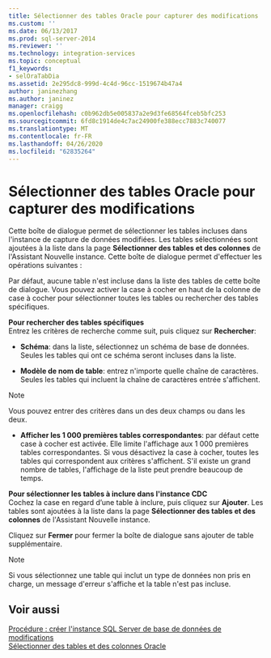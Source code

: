 ```yaml
---
title: Sélectionner des tables Oracle pour capturer des modifications | Microsoft Docs
ms.custom: ''
ms.date: 06/13/2017
ms.prod: sql-server-2014
ms.reviewer: ''
ms.technology: integration-services
ms.topic: conceptual
f1_keywords:
- selOraTabDia
ms.assetid: 2e295dc8-999d-4c4d-96cc-1519674b47a4
author: janinezhang
ms.author: janinez
manager: craigg
ms.openlocfilehash: c0b962db5e005837a2e9d3fe68564fceb5bfc253
ms.sourcegitcommit: 6fd8c1914de4c7ac24900fe388ecc7883c740077
ms.translationtype: MT
ms.contentlocale: fr-FR
ms.lasthandoff: 04/26/2020
ms.locfileid: "62835264"
---
```

# <a name="select-oracle-tables-for-capturing-changes"></a>Sélectionner des tables Oracle pour capturer des modifications
  Cette boîte de dialogue permet de sélectionner les tables incluses dans l'instance de capture de données modifiées. Les tables sélectionnées sont ajoutées à la liste dans la page **Sélectionner des tables et des colonnes** de l'Assistant Nouvelle instance. Cette boîte de dialogue permet d'effectuer les opérations suivantes :  
  
 Par défaut, aucune table n'est incluse dans la liste des tables de cette boîte de dialogue. Vous pouvez activer la case à cocher en haut de la colonne de case à cocher pour sélectionner toutes les tables ou rechercher des tables spécifiques.  
  
 **Pour rechercher des tables spécifiques**  
 Entrez les critères de recherche comme suit, puis cliquez sur **Rechercher**:  
  
-   **Schéma**: dans la liste, sélectionnez un schéma de base de données. Seules les tables qui ont ce schéma seront incluses dans la liste.  
  
-   **Modèle de nom de table**: entrez n'importe quelle chaîne de caractères. Seules les tables qui incluent la chaîne de caractères entrée s'affichent.  
  
> [!NOTE]  
>  Vous pouvez entrer des critères dans un des deux champs ou dans les deux.  
  
-   **Afficher les 1 000 premières tables correspondantes**: par défaut cette case à cocher est activée. Elle limite l'affichage aux 1 000 premières tables correspondantes. Si vous désactivez la case à cocher, toutes les tables qui correspondent aux critères s'affichent. S'il existe un grand nombre de tables, l'affichage de la liste peut prendre beaucoup de temps.  
  
 **Pour sélectionner les tables à inclure dans l'instance CDC**  
 Cochez la case en regard d’une table à inclure, puis cliquez sur **Ajouter**. Les tables sont ajoutées à la liste dans la page **Sélectionner des tables et des colonnes** de l'Assistant Nouvelle instance.  
  
 Cliquez sur **Fermer** pour fermer la boîte de dialogue sans ajouter de table supplémentaire.  
  
> [!NOTE]  
>  Si vous sélectionnez une table qui inclut un type de données non pris en charge, un message d'erreur s'affiche et la table n'est pas incluse.  
  
## <a name="see-also"></a>Voir aussi  
 [Procédure : créer l'instance SQL Server de base de données de modifications](how-to-create-the-sql-server-change-database-instance.md)   
 [Sélectionner des tables et des colonnes Oracle](select-oracle-tables-and-columns.md)  
  
  
